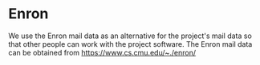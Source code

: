 # Enron

We use the Enron mail data as an alternative for the project's
mail data so that other people can work with the project software.
The Enron mail data can be obtained from 
https://www.cs.cmu.edu/~./enron/
